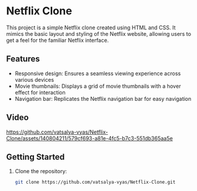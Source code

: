 # Netflix Clone

This project is a simple Netflix clone created using HTML and CSS. It mimics the basic layout and styling of the Netflix website, allowing users to get a feel for the familiar Netflix interface.

## Features

- Responsive design: Ensures a seamless viewing experience across various devices
- Movie thumbnails: Displays a grid of movie thumbnails with a hover effect for interaction
- Navigation bar: Replicates the Netflix navigation bar for easy navigation

## Video

https://github.com/vatsalya-vyas/Netflix-Clone/assets/140804211/579cf693-a81e-4fc5-b7c3-551db365aa5e

## Getting Started

1. Clone the repository:

   ```bash
   git clone https://github.com/vatsalya-vyas/Netflix-Clone.git
